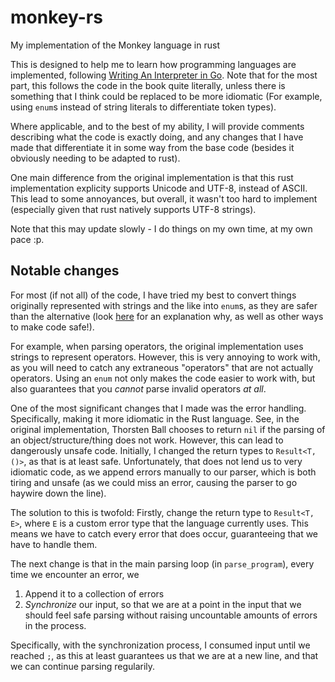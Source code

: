 # monkey-rs

My implementation of the Monkey language in rust

This is designed to help me to learn how programming languages are implemented, following [Writing An Interpreter in Go](https://interpreterbook.com/). Note that for the most part, this follows the code in the book quite literally, unless there is something that I think could be replaced to be more idiomatic (For example, using `enum`s instead of string literals to differentiate token types).

Where applicable, and to the best of my ability, I will provide comments describing what the code is exactly doing, and any changes that I have made that differentiate it in some way from the base code (besides it obviously needing to be adapted to rust).

One main difference from the original implementation is that this rust implementation explicity supports Unicode and UTF-8, instead of ASCII. This lead to some annoyances, but overall, it wasn't too hard to implement (especially given that rust natively supports UTF-8 strings).

Note that this may update slowly - I do things on my own time, at my own pace :p.

## Notable changes

For most (if not all) of the code, I have tried my best to convert things originally represented with strings and the like into `enum`s, as they are safer than the alternative (look [here](https://www.youtube.com/watch?v=7GzQArrek7A) for an explanation why, as well as other ways to make code safe!).

For example, when parsing operators, the original implementation uses strings to represent operators. However, this is very annoying to work with, as you will need to catch any extraneous "operators" that are not actually operators. Using an `enum` not only makes the code easier to work with, but also guarantees that you _cannot_ parse invalid operators _at all_.

One of the most significant changes that I made was the error handling. Specifically, making it more idiomatic in the Rust language. See, in the original implementation, Thorsten Ball chooses to return `nil` if the parsing of an object/structure/thing does not work. However, this can lead to dangerously unsafe code. Initially, I changed the return types to `Result<T, ()>`, as that is at least safe. Unfortunately, that does not lend us to very idiomatic code, as we append errors manually to our parser, which is both tiring and unsafe (as we could miss an error, causing the parser to go haywire down the line).

The solution to this is twofold: Firstly, change the return type to `Result<T, E>`, where `E` is a custom error type that the language currently uses. This means we have to catch every error that does occur, guaranteeing that we have to handle them.

The next change is that in the main parsing loop (in `parse_program`), every time we encounter an error, we

1. Append it to a collection of errors
2. _Synchronize_ our input, so that we are at a point in the input that we should feel safe parsing without raising uncountable amounts of errors in the process.

Specifically, with the synchronization process, I consumed input until we reached `;`, as this at least guarantees us that we are at a new line, and that we can continue parsing regularily.
